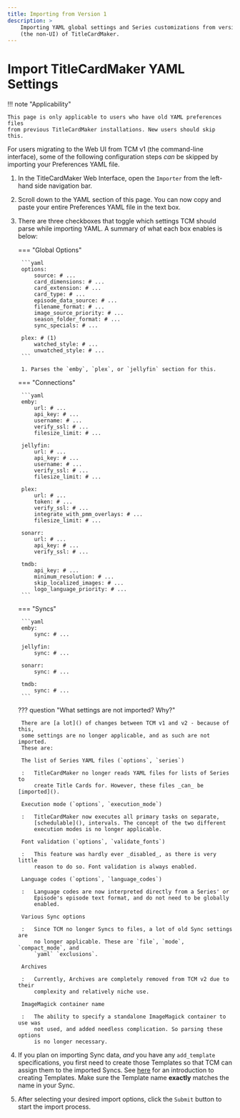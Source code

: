 ```yaml
---
title: Importing from Version 1
description: >
    Importing YAML global settings and Series customizations from version 1
    (the non-UI) of TitleCardMaker.
---
```


# Import TitleCardMaker YAML Settings

!!! note "Applicability"

    This page is only applicable to users who have old YAML preferences files
    from previous TitleCardMaker installations. New users should skip this.

For users migrating to the Web UI from TCM v1 (the command-line interface), some
of the following configuration steps _can_ be skipped by importing your
Preferences YAML file.

1. In the TitleCardMaker Web Interface, open the `Importer` from the left-hand
side navigation bar.

2. Scroll down to the YAML section of this page. You can now copy and paste your
entire Preferences YAML file in the text box.

3. There are three checkboxes that toggle which settings TCM should parse while
importing YAML. A summary of what each box enables is below:

    === "Global Options"

        ```yaml
        options:
            source: # ...
            card_dimensions: # ...
            card_extension: # ...
            card_type: # ...
            episode_data_source: # ...
            filename_format: # ...
            image_source_priority: # ...
            season_folder_format: # ...
            sync_specials: # ...

        plex: # (1)
            watched_style: # ...
            unwatched_style: # ...
        ```

        1. Parses the `emby`, `plex`, or `jellyfin` section for this.

    === "Connections"

        ```yaml
        emby:
            url: # ...
            api_key: # ...
            username: # ...
            verify_ssl: # ...
            filesize_limit: # ...

        jellyfin:
            url: # ...
            api_key: # ...
            username: # ...
            verify_ssl: # ...
            filesize_limit: # ...

        plex:
            url: # ...
            token: # ...
            verify_ssl: # ...
            integrate_with_pmm_overlays: # ...
            filesize_limit: # ...

        sonarr:
            url: # ...
            api_key: # ...
            verify_ssl: # ...

        tmdb:
            api_key: # ...
            minimum_resolution: # ...
            skip_localized_images: # ...
            logo_language_priority: # ...
        ```

    === "Syncs"

        ```yaml
        emby:
            sync: # ...

        jellyfin:
            sync: # ...

        sonarr:
            sync: # ...

        tmdb:
            sync: # ...
        ```

    ??? question "What settings are not imported? Why?"
    
        There are [a lot]() of changes between TCM v1 and v2 - because of this,
        some settings are no longer applicable, and as such are not imported.
        These are:

        The list of Series YAML files (`options`, `series`)
        
        :   TitleCardMaker no longer reads YAML files for lists of Series to
            create Title Cards for. However, these files _can_ be [imported]().

        Execution mode (`options`, `execution_mode`)

        :   TitleCardMaker now executes all primary tasks on separate,
            [schedulable](), intervals. The concept of the two different
            execution modes is no longer applicable.

        Font validation (`options`, `validate_fonts`)

        :   This feature was hardly ever _disabled_, as there is very little
            reason to do so. Font validation is always enabled.

        Language codes (`options`, `language_codes`)

        :   Language codes are now interpreted directly from a Series' or
            Episode's episode text format, and do not need to be globally
            enabled.

        Various Sync options

        :   Since TCM no longer Syncs to files, a lot of old Sync settings are
            no longer applicable. These are `file`, `mode`, `compact_mode`, and
            `yaml` `exclusions`.

        Archives

        :   Currently, Archives are completely removed from TCM v2 due to their
            complexity and relatively niche use.

        ImageMagick container name

        :   The ability to specify a standalone ImageMagick container to use was
            not used, and added needless complication. So parsing these options
            is no longer necessary.

4. If you plan on importing Sync data, _and_ you have any `add_template`
specifications, you first need to create those Templates so that TCM can assign
them to the imported Syncs. See [here](../getting_started/creating_templates.md)
for an introduction to creating Templates. Make sure the Template name
__exactly__ matches the name in your Sync.

5. After selecting your desired import options, click the `Submit` button to
start the import process.
